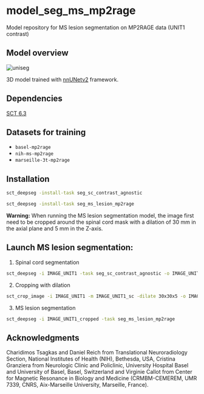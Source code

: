 # model_seg_ms_mp2rage

Model repository for MS lesion segmentation on MP2RAGE data (UNIT1 contrast)

## Model overview 

![uniseg](https://github.com/ivadomed/model_seg_ms_mp2rage/assets/77469192/d7fd985b-5c32-43bb-931f-e9c114a98b4c)

3D model trained with [nnUNetv2](https://github.com/MIC-DKFZ/nnUNet) framework.

## Dependencies
[SCT 6.3](https://spinalcordtoolbox.com/)

## Datasets for training 

- `basel-mp2rage`
- `nih-ms-mp2rage`
- `marseille-3t-mp2rage`

## Installation 
```bash
sct_deepseg -install-task seg_sc_contrast_agnostic
```
```bash
sct_deepseg -install-task seg_ms_lesion_mp2rage 
```

**Warning:** When running the MS lesion segmentation model, the image first need to be cropped around the spinal cord mask with a dilation of 30 mm in the axial plane and 5 mm in the Z-axis. 

## Launch MS lesion segmentation:
1. Spinal cord segmentation 
```bash
sct_deepseg -i IMAGE_UNIT1 -task seg_sc_contrast_agnostic -o IMAGE_UNIT1_sc
```
2. Cropping with dilation
```bash
sct_crop_image -i IMAGE_UNIT1 -m IMAGE_UNIT1_sc -dilate 30x30x5 -o IMAGE_UNIT1_cropped
```
3. MS lesion segmentation 
```bash
sct_deepseg -i IMAGE_UNIT1_cropped -task seg_ms_lesion_mp2rage 
```

## Acknowledgments

Charidimos Tsagkas and Daniel Reich from Translational Neuroradiology Section, National Institutes of Health (NIH), Bethesda, USA, Cristina Granziera from Neurologic Clinic and Policlinic, University Hospital Basel and University of Basel, Basel, Switzerland and Virginie Callot from Center for Magnetic Resonance in Biology and Medicine (CRMBM-CEMEREM, UMR 7339, CNRS, Aix-Marseille University, Marseille, France).
